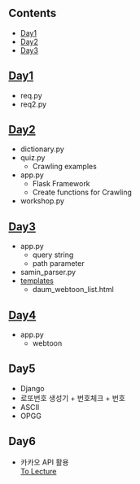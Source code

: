 ## Contents
- [Day1](#day1) 
- [Day2](#day2)
- [Day3](#day3)

## [Day1](/Day1)
- req.py
- req2.py
## [Day2](/Day2)
- dictionary.py
- quiz.py
  - Crawling examples
- app.py
  - Flask Framework
  - Create functions for Crawling 
- workshop.py

## [Day3](/Day3)
- app.py
    - query string
    - path parameter
- samin_parser.py
- [templates](/Day3/tempaltes)
    - daum_webtoon_list.html

## [Day4](/Day4)
- app.py
    - webtoon
## Day5
- Django<br>
- 로또번호 생성기 + 번호체크 + 번호<br>
- ASCII<br>
- OPGG <br>

## Day6
- 카카오 API 활용<br>
[To Lecture](https://github.com/jkim0715/TIL/tree/master/Python)